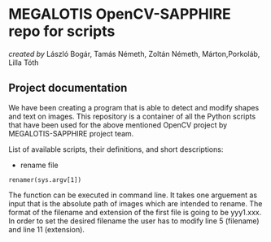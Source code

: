 **MEGALOTIS OpenCV-SAPPHIRE repo for scripts**
======
_created by_ László Bogár, Tamás Németh, Zoltán Németh, Márton,Porkoláb, Lilla Tóth

## **Project documentation**

We have been creating a program that is able to detect and modify shapes and text on images. This repository is a container of all the Python scripts that have been used for the above mentioned OpenCV project by MEGALOTIS-SAPPHIRE project team.<br/>

List of available scripts, their definitions, and short descriptions:


- rename file

 `renamer(sys.argv[1])`<br/>

The function can be executed in command line. It takes one arguement as input that is the absolute path of images which are intended to rename. The format of the filename and extension of the first file is going to be yyy1.xxx. In order to set the desired filename the user has to modify line 5 (filename) and line 11 (extension). <br/>